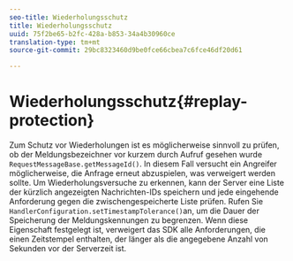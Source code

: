 ```yaml
---
seo-title: Wiederholungsschutz
title: Wiederholungsschutz
uuid: 75f2be65-b2fc-428a-b853-34a4b30960ce
translation-type: tm+mt
source-git-commit: 29bc8323460d9be0fce66cbea7c6fce46df20d61

---
```



# Wiederholungsschutz{#replay-protection}

Zum Schutz vor Wiederholungen ist es möglicherweise sinnvoll zu prüfen, ob der Meldungsbezeichner vor kurzem durch Aufruf gesehen wurde `RequestMessageBase.getMessageId()`. In diesem Fall versucht ein Angreifer möglicherweise, die Anfrage erneut abzuspielen, was verweigert werden sollte. Um Wiederholungsversuche zu erkennen, kann der Server eine Liste der kürzlich angezeigten Nachrichten-IDs speichern und jede eingehende Anforderung gegen die zwischengespeicherte Liste prüfen. Rufen Sie `HandlerConfiguration.setTimestampTolerance()`an, um die Dauer der Speicherung der Meldungskennungen zu begrenzen. Wenn diese Eigenschaft festgelegt ist, verweigert das SDK alle Anforderungen, die einen Zeitstempel enthalten, der länger als die angegebene Anzahl von Sekunden vor der Serverzeit ist.
